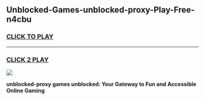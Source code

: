 
## Unblocked-Games-unblocked-proxy-Play-Free-n4cbu
<h3>
<a href="https://premium76.site?title=unblocked-proxy&ref=23A">CLICK TO PLAY</a></h3>
<hr>

<h3>
<a href="https://premium76.site?title=unblocked-proxy&ref=23A">CLICK 2 PLAY</a>
  
</h3>

<a href="https://premium76.site?title=unblocked-proxy&ref=23A"><img src="https://clearcache.store/games.png"></a>


**unblocked-proxy games unblocked: Your Gateway to Fun and Accessible Online Gaming**
